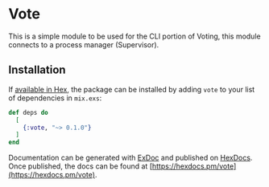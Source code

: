 # Vote

This is a simple module to be used for the CLI portion of Voting, this
module connects to a process manager (Supervisor).

## Installation

If [available in Hex](https://hex.pm/docs/publish), the package can be installed
by adding `vote` to your list of dependencies in `mix.exs`:

```elixir
def deps do
  [
    {:vote, "~> 0.1.0"}
  ]
end
```

Documentation can be generated with [ExDoc](https://github.com/elixir-lang/ex_doc)
and published on [HexDocs](https://hexdocs.pm). Once published, the docs can
be found at [https://hexdocs.pm/vote](https://hexdocs.pm/vote).
